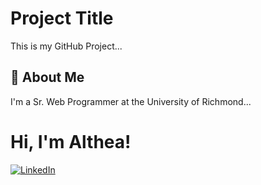 # Project Title

This is my GitHub Project...


## 🚀 About Me
I'm a Sr. Web Programmer at the University of Richmond...

  
# Hi, I'm Althea!
<a href="https://www.linkedin.com/in/althea-mcmillian-2565a9a/"><img alt="LinkedIn" src="https://img.shields.io/badge/linkedin%20-%230077B5.svg?&style=for-the-badge&logo=linkedin&logoColor=white"/></a>

